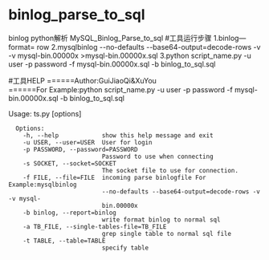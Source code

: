 # binlog_parse_to_sql
binlog python解析
MySQL_Binlog_Parse_to_sql
#工具运行步骤
      1.binlog—format= row
      2.mysqlbinlog --no-defaults --base64-output=decode-rows -v -v mysql-bin.00000x >mysql-bin.00000x.sql
      3.python script_name.py -u user -p password -f mysql-bin.00000x.sql -b binlog_to_sql.sql
      
#工具HELP
======Author:GuiJiaoQi&XuYou                                              		
======For Example:python script_name.py -u user -p password -f mysql-bin.00000x.sql -b binlog_to_sql.sql

Usage: ts.py [options]

      Options:
        -h, --help            show this help message and exit
        -u USER, --user=USER  User for login
        -p PASSWORD, --password=PASSWORD
                              Password to use when connecting
        -s SOCKET, --socket=SOCKET
                              The socket file to use for connection.
        -f FILE, --file=FILE  incoming parse binlogfile For Example:mysqlbinlog
                              --no-defaults --base64-output=decode-rows -v -v mysql-
                              bin.00000x
        -b binlog, --report=binlog
                              write format binlog to normal sql
        -a TB_FILE, --single-tables-file=TB_FILE
                              grep single table to normal sql file
        -t TABLE, --table=TABLE
                              specify table
